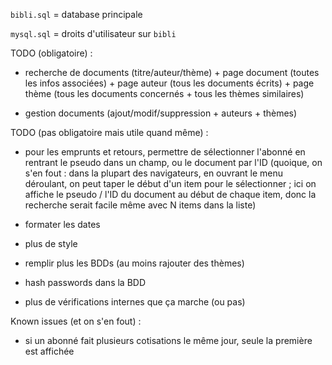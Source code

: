 `bibli.sql` = database principale

`mysql.sql` = droits d'utilisateur sur `bibli`

TODO (obligatoire) :

- recherche de documents (titre/auteur/thème) + page document (toutes les infos associées) + page auteur (tous les documents écrits) + page thème (tous les documents concernés + tous les thèmes similaires)

- gestion documents (ajout/modif/suppression + auteurs + thèmes)

TODO (pas obligatoire mais utile quand même) :

- pour les emprunts et retours, permettre de sélectionner l'abonné en rentrant le pseudo dans un champ, ou le document par l'ID
    (quoique, on s'en fout : dans la plupart des navigateurs, en ouvrant le menu déroulant, on peut taper le début d'un item pour le sélectionner ; ici on affiche le pseudo / l'ID du document au début de chaque item, donc la recherche serait facile même avec N items dans la liste)

- formater les dates

- plus de style

- remplir plus les BDDs (au moins rajouter des thèmes)

- hash passwords dans la BDD

- plus de vérifications internes que ça marche (ou pas)

Known issues (et on s'en fout) :

- si un abonné fait plusieurs cotisations le même jour, seule la première est affichée
